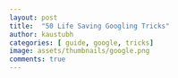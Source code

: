 ```yaml
---
layout: post
title:  "50 Life Saving Googling Tricks"
author: kaustubh
categories: [ guide, google, tricks]
image: assets/thumbnails/google.png
comments: true
---
```


